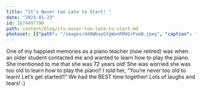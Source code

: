 ```yaml
---
title: "It’s Never too Late to Start! "
date: "2023-01-23"
id: 1674497790
path: content/blog/its-never-too-late-to-start.md
photoset: [{"path": "/images/ddAWbayGYgWonRM4GrPsmB.jpeg", "caption": "", "thumbnail": "True"}]
---
```

One of my happiest memories as a piano teacher (now retired) was when an older student  contacted me and wanted to learn how to play the piano. She mentioned to me that she was 72 years old! She was worried she was too old to learn how to play the piano!! I told her, “You’re never too old to learn! Let’s get started!!” We had the BEST time together! Lots of laughs and tears! :)